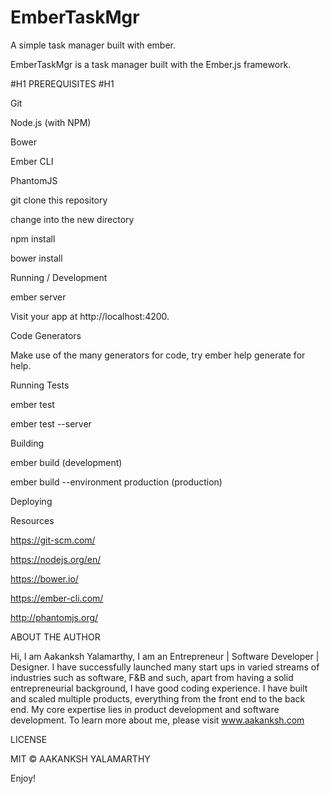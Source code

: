 # EmberTaskMgr
A simple task manager built with ember.

EmberTaskMgr is a task manager built with the Ember.js framework.

#H1 PREREQUISITES #H1

Git

Node.js (with NPM)

Bower

Ember CLI

PhantomJS

git clone <repository-url> this repository

change into the new directory

npm install

bower install

Running / Development

ember server

Visit your app at http://localhost:4200.

Code Generators

Make use of the many generators for code, try ember help generate for help.

Running Tests

ember test

ember test --server

Building

ember build (development)

ember build --environment production (production)

Deploying

Resources

https://git-scm.com/

https://nodejs.org/en/

https://bower.io/

https://ember-cli.com/

http://phantomjs.org/


ABOUT THE AUTHOR

Hi, I am Aakanksh Yalamarthy, I am an Entrepreneur | Software Developer | Designer. I have successfully launched many start ups in varied streams of industries such as software, F&B and such, apart from having a solid entrepreneurial background, I have good coding experience. I have built and scaled multiple products, everything from the front end to the back end. My core expertise lies in product development and software development. To learn more about me, please visit www.aakanksh.com

LICENSE

MIT © AAKANKSH YALAMARTHY

Enjoy!
